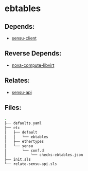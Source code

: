 # ebtables

## Depends:

  -  [sensu-client](/salt/sensu-client)

## Reverse Depends:

  -  [nova-compute-libvirt](/salt/nova-compute-libvirt)

## Relates:

  -  [sensu-api](/salt/sensu-api)

## Files:

```bash
.
├── defaults.yaml
├── etc
│   ├── default
│   │   └── ebtables
│   ├── ethertypes
│   └── sensu
│       └── conf.d
│           └── checks-ebtables.json
├── init.sls
└── relate-sensu-api.sls
```
